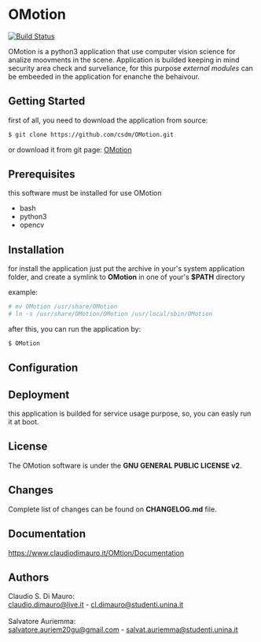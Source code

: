 # OMotion 
[![Build Status](https://travis-ci.org/csdm/OMotion.svg?branch=master)](https://travis-ci.org/csdm/OMotion)

OMotion is a python3 application that use computer vision science for analize moovments in the scene.
Application is builded keeping in mind security area check and surveliance, for this purpose *external modules* can be embeeded in the application for enanche the behaivour.

## Getting Started
first of all, you need to download the application from source:
```bash
$ git clone https://github.com/csdm/OMotion.git
```

or download it from git page: [OMotion](https://github.com/csdm/OMotion)

## Prerequisites
this software must be installed for use OMotion
* bash
* python3
* opencv


## Installation
for install the application just put the archive in your's system application folder, and create a symlink to **OMotion** in one of your's **$PATH** directory

example:
```bash
# mv OMotion /usr/share/OMotion
# ln -s /usr/share/OMotion/OMotion /usr/local/sbin/OMotion
```

after this, you can run the application by:
```bash
$ OMotion
```

## Configuration


## Deployment
this application is builded for service usage purpose, so, you can easly run it at boot.

## License
The OMotion software is under the **GNU GENERAL PUBLIC LICENSE v2**.

## Changes
Complete list of changes can be found on **CHANGELOG.md** file.

## Documentation
https://www.claudiodimauro.it/OMtion/Documentation

## Authors
Claudio S. Di Mauro: </br> 
<claudio.dimauro@live.it> - <cl.dimauro@studenti.unina.it></br> 
</br> 
Salvatore Auriemma: </br> 
<salvatore.auriem20gu@gmail.com> - <salvat.auriemma@studenti.unina.it>
